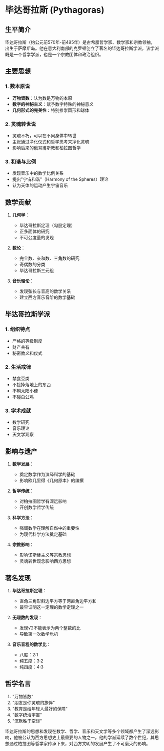 # 毕达哥拉斯 (Pythagoras)

## 生平简介

毕达哥拉斯（约公元前570年-前495年）是古希腊哲学家、数学家和宗教领袖，出生于萨摩斯岛。他在意大利南部的克罗顿创立了著名的毕达哥拉斯学派，该学派既是一个哲学学派，也是一个宗教团体和政治组织。

## 主要思想

### 1. 数本原说
- **万物皆数**：认为数是万物的本原
- **数字的神秘主义**：赋予数字特殊的神秘意义
- **几何形式的完美性**：特别推崇圆形和球体

### 2. 灵魂转世说
- 灵魂不朽，可以在不同身体中转世
- 主张通过净化仪式和哲学思考来净化灵魂
- 影响后来的俄耳甫斯教和柏拉图哲学

### 3. 和谐与比例
- 发现音乐中的数学比例关系
- 提出"宇宙和谐"（Harmony of the Spheres）理论
- 认为天体的运动产生宇宙音乐

## 数学贡献

1. **几何学**：
   - 毕达哥拉斯定理（勾股定理）
   - 正多面体的研究
   - 不可公度量的发现

2. **数论**：
   - 完全数、亲和数、三角数的研究
   - 奇偶数的分类
   - 毕达哥拉斯三元组

3. **音乐理论**：
   - 发现弦长与音高的数学关系
   - 建立西方音乐音阶的数学基础

## 毕达哥拉斯学派

### 1. 组织特点
- 严格的等级制度
- 财产共有
- 秘密教义和仪式

### 2. 生活戒律
- 禁食豆类
- 不捡掉落地上的东西
- 不朝太阳小便
- 不碰白公鸡

### 3. 学术成就
- 数学研究
- 音乐理论
- 天文学观察

## 影响与遗产

1. **数学发展**：
   - 奠定数学作为演绎科学的基础
   - 影响欧几里得《几何原本》的编撰

2. **哲学传统**：
   - 对柏拉图哲学有深远影响
   - 开创数学哲学传统

3. **科学方法**：
   - 强调数学在理解自然中的重要性
   - 为现代科学方法奠定基础

4. **宗教影响**：
   - 影响诺斯替主义等宗教思想
   - 灵魂转世观念影响西方思想

## 著名发现

1. **毕达哥拉斯定理**：
   - 直角三角形斜边平方等于两直角边平方和
   - 最早证明这一定理的数学定理之一

2. **无理数的发现**：
   - 发现√2不能表示为两个整数的比
   - 导致第一次数学危机

3. **音乐音程的数学比**：
   - 八度：2:1
   - 纯五度：3:2
   - 纯四度：4:3

## 哲学名言

1. "万物皆数"
2. "朋友是你灵魂的旅伴"
3. "教育是给年轻人最好的保障"
4. "数字统治宇宙"
5. "沉默胜于空谈"

毕达哥拉斯的思想和发现在数学、哲学、音乐和天文学等多个领域都产生了深远影响，他被公认为西方思想史上最重要的人物之一。他的学派延续了数个世纪，其思想通过柏拉图等哲学家传承下来，对西方文明的发展产生了不可磨灭的影响。